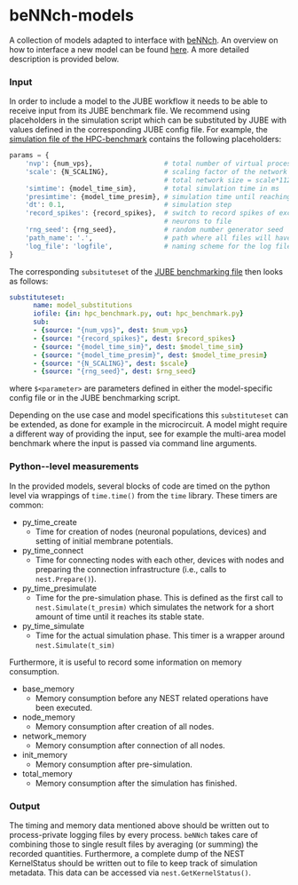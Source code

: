 # beNNch-models

A collection of models adapted to interface with [beNNch](https://github.com/INM-6/beNNch). An overview on how to interface a new model can be found [here](https://github.com/INM-6/beNNch#developer-guide). A more detailed description is provided below.

### Input

In order to include a model to the JUBE workflow it needs to be able to receive input from its JUBE benchmark file. We recommend using placeholders in the simulation script which can be substituted by JUBE with values defined in the corresponding JUBE config file. For example, the [simulation file of the HPC-benchmark](./hpc_benchmark/hpc_benchmark.py) contains the following placeholders:

```python
params = {
    'nvp': {num_vps},                  # total number of virtual processes
    'scale': {N_SCALING},              # scaling factor of the network size
                                       # total network size = scale*11250 neurons
    'simtime': {model_time_sim},       # total simulation time in ms
    'presimtime': {model_time_presim}, # simulation time until reaching equilibrium
    'dt': 0.1,                         # simulation step
    'record_spikes': {record_spikes},  # switch to record spikes of excitatory
                                       # neurons to file
    'rng_seed': {rng_seed},            # random number generator seed
    'path_name': '.',                  # path where all files will have to be written
    'log_file': 'logfile',             # naming scheme for the log files
}
```

The corresponding `subsituteset` of the [JUBE benchmarking file](https://github.com/INM-6/beNNch/blob/main/benchmarks/hpc_benchmark_31.yaml) then looks as follows:

```yaml
substituteset:
      name: model_substitutions
      iofile: {in: hpc_benchmark.py, out: hpc_benchmark.py}
      sub:
      - {source: "{num_vps}", dest: $num_vps}
      - {source: "{record_spikes}", dest: $record_spikes}
      - {source: "{model_time_sim}", dest: $model_time_sim}
      - {source: "{model_time_presim}", dest: $model_time_presim}
      - {source: "{N_SCALING}", dest: $scale}
      - {source: "{rng_seed}", dest: $rng_seed}
```
where `$<parameter>` are parameters defined in either the model-specific config file or in the JUBE benchmarking script.

Depending on the use case and model specifications this `substituteset` can be extended, as done for example in the microcircuit. A model might require a different way of providing the input, see for example the multi-area model benchmark where the input is passed via command line arguments.

### Python--level measurements

In the provided models, several blocks of code are timed on the python level via wrappings of `time.time()` from the `time` library. These timers are common:

* py\_time\_create
    * Time for creation of nodes (neuronal populations, devices) and setting of  initial membrane potentials.
* py\_time\_connect
    * Time for connecting nodes with each other, devices with nodes and preparing the connection infrastructure (i.e., calls to `nest.Prepare()`).
* py\_time\_presimulate
    * Time for the pre-simulation phase. This is defined as the first call to `nest.Simulate(t_presim)` which simulates the network for a short amount of time until it reaches its stable state.
* py\_time\_simulate
    * Time for the actual simulation phase. This timer is a wrapper around `nest.Simulate(t_sim)`

Furthermore, it is useful to record some information on memory consumption.

* base\_memory
    * Memory consumption before any NEST related operations have been executed.
* node\_memory
    * Memory consumption after creation of all nodes.
* network\_memory
    * Memory consumption after connection of all nodes.
* init\_memory
    * Memory consumption after pre-simulation.
* total\_memory
    * Memory consumption after the simulation has finished.

### Output

The timing and memory data mentioned above should be written out to process-private logging files by every process. `beNNch` takes care of combining those to single result files by averaging (or summing) the recorded quantities.
Furthermore, a complete dump of the NEST KernelStatus should be written out to file to keep track of simulation metadata. This data can be accessed via `nest.GetKernelStatus()`.
